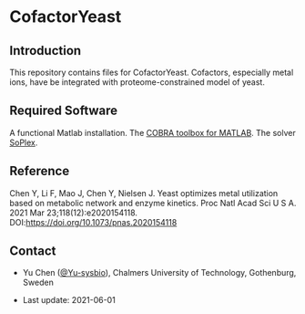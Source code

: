 CofactorYeast
===============

Introduction
------------

This repository contains files for CofactorYeast. Cofactors, especially metal ions, have be integrated with proteome-constrained model of yeast.


Required Software
------------

A functional Matlab installation.
The [COBRA toolbox for MATLAB](https://github.com/opencobra/cobratoolbox).
The solver [SoPlex](https://soplex.zib.de).


Reference
------------

Chen Y, Li F, Mao J, Chen Y, Nielsen J. Yeast optimizes metal utilization based on metabolic network and enzyme kinetics. Proc Natl Acad Sci U S A. 2021 Mar 23;118(12):e2020154118.
DOI:https://doi.org/10.1073/pnas.2020154118


Contact
-------------------------------

* Yu Chen ([@Yu-sysbio](https://github.com/Yu-sysbio)), Chalmers University of Technology, Gothenburg, Sweden

* Last update: 2021-06-01
